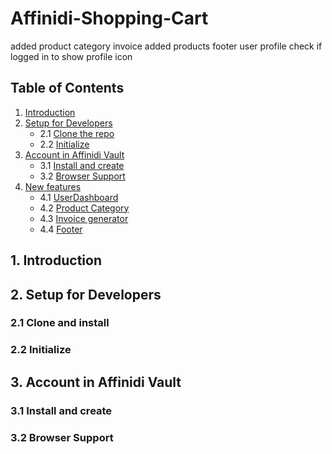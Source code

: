 # Affinidi-Shopping-Cart

added product category
invoice
added products
footer
user profile
check if logged in to show profile icon

## Table of Contents

1. [Introduction](#1-introduction)
2. [Setup for Developers](#2-setup-for-developers)
   - 2.1 [Clone the repo](#21-clone-and-install)
   - 2.2 [Initialize](#22-initialize)
3. [Account in Affinidi Vault](#3-account-in-affinidi-vault)
   - 3.1 [Install and create](#31-install-and-create)
   - 3.2 [Browser Support](#32-browser-support)
4. [New features](#4-log-in-users)
   - 4.1 [UserDashboard](#41-initialize-the-provider)
   - 4.2 [Product Category](#42-trigger-the-login-process)
   - 4.3 [Invoice generator](#43-configure-the-login-callback)
   - 4.4 [Footer](#43-configure-the-login-callback)
     <!-- 5. [Log Out Users](#5-log-out-users) -->
        <!-- - 5.1 [How to Log Out a User](#51-how-to-log-out-a-user) -->
        <!-- - 5.2 [Logout Modes](#52-logout-modes) -->
     <!-- 6. [Get User Information](#6-get-user-information) -->
        <!-- - 6.1 [Getting User Information](#61-getting-user-information) -->
     <!-- 7. [Enable User Wallet Interactions](#7-enable-user-wallet-interactions) -->
        <!-- - 7.1 [Validating a Message Signature](#73-validating-a-message-signature) -->
     <!-- 8. [Send Your First Transaction](#8-send-your-first-transaction) -->
        <!-- - 8.1 [Scenario](#81-scenario) -->
        <!-- - 8.2 [Create a New Contract Instance](#82-create-a-new-contract-instance) -->
        <!-- - 8.3 [Call the Contract Method](#83-call-the-contract-method) -->
        <!-- - 8.4 [Working with Typescript](#84-working-with-typescript) -->

## 1. Introduction

## 2. Setup for Developers

### 2.1 Clone and install

### 2.2 Initialize

## 3. Account in Affinidi Vault

### 3.1 Install and create

### 3.2 Browser Support
